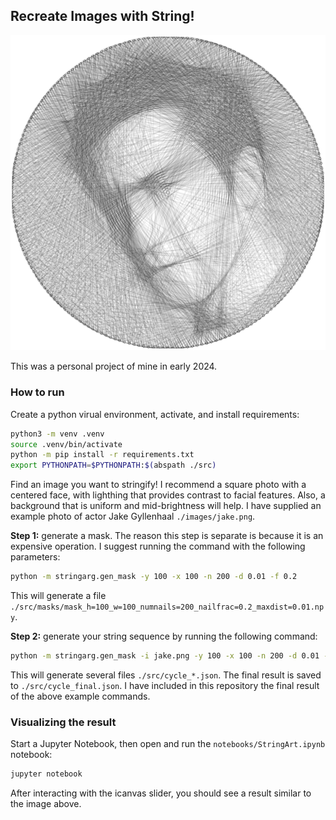 ## Recreate Images with String!

![String Art of Jake Gyllenhaal](images/jake-string.png)

This was a personal project of mine in early 2024.

### How to run

Create a python virual environment, activate, and install requirements:

```bash
python3 -m venv .venv
source .venv/bin/activate
python -m pip install -r requirements.txt
export PYTHONPATH=$PYTHONPATH:$(abspath ./src)
```

Find an image you want to stringify! I recommend a square photo with a centered face, with lighthing that provides contrast to facial features. Also, a background that is uniform and mid-brightness will help. I have supplied an example photo of actor Jake Gyllenhaal `./images/jake.png`.

**Step 1:** generate a mask. The reason this step is separate is because it is an expensive operation. I suggest running the command with the following parameters:

```bash
python -m stringarg.gen_mask -y 100 -x 100 -n 200 -d 0.01 -f 0.2
```

This will generate a file `./src/masks/mask_h=100_w=100_numnails=200_nailfrac=0.2_maxdist=0.01.npy`.

**Step 2:** generate your string sequence by running the following command:

```bash
python -m stringarg.gen_mask -i jake.png -y 100 -x 100 -n 200 -d 0.01 -f 0.2
```

This will generate several files `./src/cycle_*.json`. The final result is saved to `./src/cycle_final.json`. I have included in this repository the final result of the above example commands.

### Visualizing the result

Start a Jupyter Notebook, then open and run the `notebooks/StringArt.ipynb` notebook:

```bash
jupyter notebook
```

After interacting with the icanvas slider, you should see a result similar to the image above.